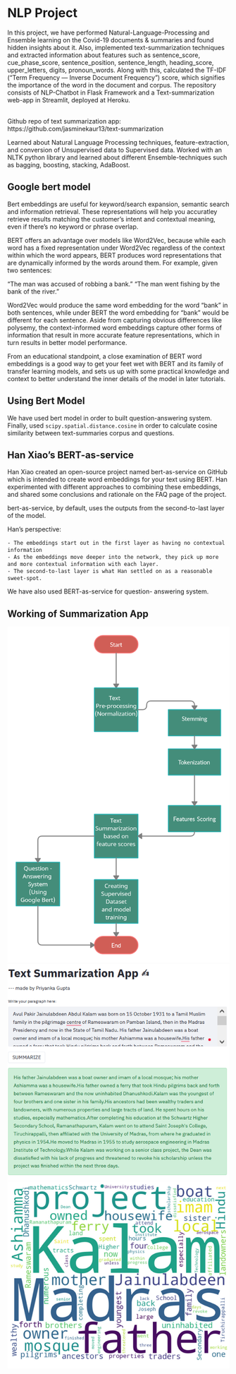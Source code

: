 # NLP Project

In this project, we have performed Natural-Language-Processing and Ensemble learning on the Covid-19 documents & summaries and found hidden insights about it. Also, implemented text-summarization techniques and extracted information about features such as sentence_score, cue_phase_score, sentence_position, sentence_length, heading_score, upper_letters, digits, pronoun_words. Along with this, calculated the TF-IDF (“Term Frequency — Inverse Document Frequency”) score, which signifies the importance of the word in the document and corpus. The repository consists of NLP-Chatbot in Flask Framework and a Text-summarization web-app in Streamlit, deployed at Heroku.


<br>
Github repo of text summarization app: https://github.com/jasminekaur13/text-summarization

Learned about Natural Language Processing techniques, feature-extraction, and conversion of Unsupervised data to Supervised data. Worked with an NLTK python library and learned about different Ensemble-techniques such as bagging, boosting, stacking, AdaBoost. 

## Google bert model

Bert embeddings are useful for keyword/search expansion, semantic search and information retrieval. These representations will help you accuratley retrieve results matching the customer’s intent and contextual meaning, even if there’s no keyword or phrase overlap.

BERT offers an advantage over models like Word2Vec, because while each word has a fixed representation under Word2Vec regardless of the context within which the word appears, BERT produces word representations that are dynamically informed by the words around them. For example, given two sentences:

“The man was accused of robbing a bank.” “The man went fishing by the bank of the river.”

Word2Vec would produce the same word embedding for the word “bank” in both sentences, while under BERT the word embedding for “bank” would be different for each sentence. Aside from capturing obvious differences like polysemy, the context-informed word embeddings capture other forms of information that result in more accurate feature representations, which in turn results in better model performance.

From an educational standpoint, a close examination of BERT word embeddings is a good way to get your feet wet with BERT and its family of transfer learning models, and sets us up with some practical knowledge and context to better understand the inner details of the model in later tutorials.

## Using Bert Model

We have used bert model in order to built question-answering system. Finally, used ``scipy.spatial.distance.cosine`` in order to calculate cosine similarity between text-summaries corpus and questions.

## Han Xiao’s BERT-as-service

Han Xiao created an open-source project named bert-as-service on GitHub which is intended to create word embeddings for your text using BERT. Han experimented with different approaches to combining these embeddings, and shared some conclusions and rationale on the FAQ page of the project.

bert-as-service, by default, uses the outputs from the second-to-last layer of the model.

Han’s perspective:

    - The embeddings start out in the first layer as having no contextual information 
    - As the embeddings move deeper into the network, they pick up more and more contextual information with each layer.
    - The second-to-last layer is what Han settled on as a reasonable sweet-spot.

We have also used BERT-as-service for question- answering system.
 
## Working of Summarization App
![Workflow](flow.png)
![](img.png)
![](wordcloud.PNG)


